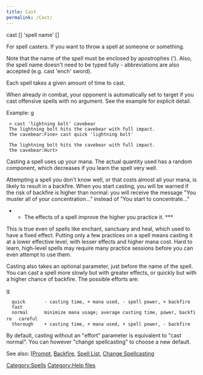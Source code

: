 ```yaml
---
title: Cast
permalink: /Cast/
---
```


cast \[<effort>\] 'spell name' \[<parameters>\]

For spell casters. If you want to throw a spell at someone or something.

Note that the name of the spell must be enclosed by apostrophes (').
Also, the spell name doesn't need to be typed fully - abbreviations are
also accepted (e.g. cast 'ench' sword).

Each spell takes a given amount of time to cast.

When already in combat, your opponent is automatically set to target if
you cast offensive spells with no argument. See the example for explicit
detail.

Example: <nowiki>g

` > cast 'lightning bolt' cavebear`
` The lightning bolt hits the cavebear with full impact.`
` the cavebear:Fine> cast quick 'lightning bolt'`

` The lightning bolt hits the cavebear with full impact.`
` the cavebear:Hurt>`

</pre>

Casting a spell uses up your mana. The actual quantity used has a random
component, which decreases if you learn the spell very well.

Attempting a spell you don't know well, or that costs almost all your
mana, is likely to result in a backfire. When you start casting, you
will be warned if the risk of backfire is higher than normal: you will
receive the message "You muster all of your concentration..." instead of
"You start to concentrate..."

- - The effects of a spell improve the higher you practice it. \*\*\*

This is true even of spells like enchant, sanctuary and heal, which used
to have a fixed effect. Putting only a few practices on a spell means
casting it at a lower effective level, with lesser effects and higher
mana cost. Hard to learn, high-level spells may require many practice
sessions before you can even attempt to use them.

Casting also takes an optional <effort> parameter, just before the name
of the spell. You can cast a spell more slowly but with greater effects,
or quickly but with a higher chance of backfire. The possible efforts
are:

<nowiki>g

`  quick       - casting time, + mana used, - spell power, + backfire`
`  fast`
`  normal      minimize mana usage; average casting time, power, backfire`
`  careful`
`  thorough    + casting time, + mana used, + spell power, - backfire`

</pre>

By default, casting without an "effort" parameter is equivalent to "cast
normal". You can however "change spellcasting" to choose a new default.

See also: [\[Prompt]([Prompt "wikilink"),
[Backfire](Backfire "wikilink"), [Spell List](Spell "wikilink"), [Change
Spellcasting](Change_Spellcasting "wikilink")

[Category:Spells](Category:Spells "wikilink") [Category:Help
files](Category:Help_files "wikilink")